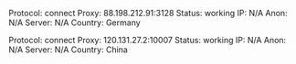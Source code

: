 Protocol: connect
Proxy: 88.198.212.91:3128
Status: working
IP: N/A
Anon: N/A
Server: N/A
Country: Germany

Protocol: connect
Proxy: 120.131.27.2:10007
Status: working
IP: N/A
Anon: N/A
Server: N/A
Country: China

